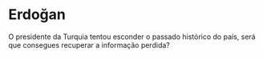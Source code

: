 # Erdoğan

O presidente da Turquia tentou esconder o passado histórico do país, será que
consegues recuperar a informação perdida?
